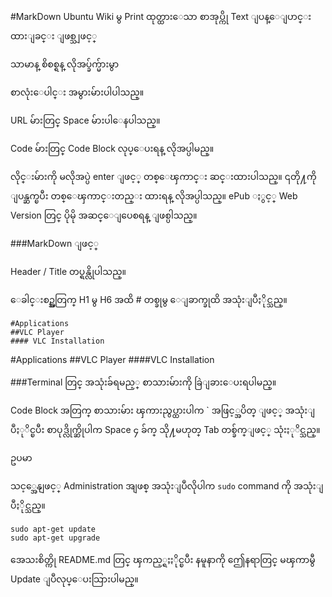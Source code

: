 #MarkDown
Ubuntu Wiki မွ Print ထုတ္ထားေသာ စာအုပ္ကို Text ျပန္ေျပာင္းထားျခင္း ျဖစ္သျဖင့္ 

သာမာန္ စိစစ္ရန္ လိုအပ္ခ်က္မ်ားမွာ


စာလုံးေပါင္း အမွားမ်ားပါပါသည္။


URL မ်ားတြင္ Space မ်ားပါေနပါသည္။


Code မ်ားတြင္ Code Block လုပ္ေပးရန္ လိုအပ္ပါမည္။


လိုင္းမ်ားကို မလိုအပ္ပဲ enter ျဖင့္ တစ္ေၾကာင္း ဆင္းထားပါသည္။ ၎တို႔ကို ျပန္ဆက္ၿပီး တစ္ေၾကာင္းတည္း ထားရန္ လိုအပ္ပါသည္။ ePub ႏွင့္ Web Version တြင္ ပိုမို အဆင္ေျပေစရန္ ျဖစ္ပါသည္။


###MarkDown ျဖင့္


Header / Title တပ္ရန္လိုပါသည္။


ေခါင္းစဥ္အတြက္ H1 မွ H6 အထိ # တစ္ခုမွ ေျခာက္ခုထိ အသုံးျပဳႏိုင္သည္။

	#Applications
	##VLC Player
	#### VLC Installation


#Applications
##VLC Player
####VLC Installation




###Terminal တြင္ အသုံးခ်ရမည့္ စာသားမ်ားကို ခြဲျခားေပးရပါမည္။

Code Block အတြက္ စာသားမ်ား ၾကားညွပ္ထားပါက ` အဖြင့္အပိတ္ ျဖင့္ အသုံးျပဳႏုိင္ၿပီး စာပုဒ္လိုက္ဆိုပါက Space ၄ ခ်က္ သို႔မဟုတ္ Tab တစ္ခ်က္ျဖင့္ သုံးႏုိင္သည္။

ဥပမာ

သင့္အေနျဖင့္ Administration အျဖစ္ အသုံးျပဳလိုပါက `sudo` command ကို အသုံးျပဳႏိုင္သည္။ 

	sudo apt-get update
	sudo apt-get upgrade


အေသးစိတ္ကို README.md တြင္ ၾကည့္ရႈႏိုင္ၿပီး နမူနာကို ဤေနရာတြင္ မၾကာမွီ Update ျပဳလုပ္ေပးသြားပါမည္။
